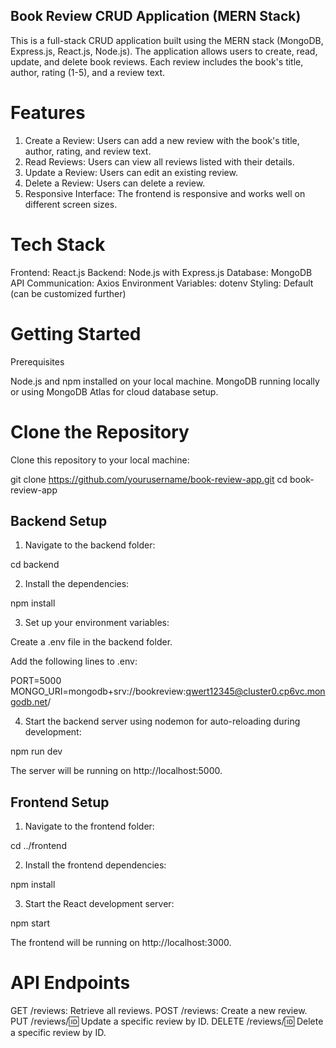 ## Book Review CRUD Application (MERN Stack)
This is a full-stack CRUD application built using the MERN stack (MongoDB, Express.js, React.js, Node.js). The application allows users to create, read, update, and delete book reviews. Each review includes the book's title, author, rating (1-5), and a review text.

# Features
1. Create a Review: Users can add a new review with the book's title, author, rating, and review text.
2. Read Reviews: Users can view all reviews listed with their details.
3. Update a Review: Users can edit an existing review.
4. Delete a Review: Users can delete a review.
5. Responsive Interface: The frontend is responsive and works well on different screen sizes.

# Tech Stack
Frontend: React.js
Backend: Node.js with Express.js
Database: MongoDB
API Communication: Axios
Environment Variables: dotenv
Styling: Default (can be customized further)

# Getting Started
Prerequisites

Node.js and npm installed on your local machine.
MongoDB running locally or using MongoDB Atlas for cloud database setup.

# Clone the Repository

Clone this repository to your local machine:

git clone https://github.com/yourusername/book-review-app.git
cd book-review-app

## Backend Setup

1. Navigate to the backend folder:

cd backend

2. Install the dependencies:

npm install

3. Set up your environment variables:

Create a .env file in the backend folder.

Add the following lines to .env:

PORT=5000
MONGO_URI=mongodb+srv://bookreview:qwert12345@cluster0.cp6vc.mongodb.net/

4. Start the backend server using nodemon for auto-reloading during development:

npm run dev

The server will be running on http://localhost:5000.

## Frontend Setup

1. Navigate to the frontend folder:

cd ../frontend

2. Install the frontend dependencies:

npm install

3. Start the React development server:

npm start

The frontend will be running on http://localhost:3000.

# API Endpoints

GET /reviews: Retrieve all reviews.
POST /reviews: Create a new review.
PUT /reviews/:id: Update a specific review by ID.
DELETE /reviews/:id: Delete a specific review by ID.
